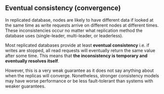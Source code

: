 ## Eventual consistency (convergence)

In replicated database, nodes are likely to have different data if looked at the same time as write requests arrive on different nodes at different times. These inconsistencies occur no matter what replication method the database uses (single-leader, multi-leader, or leaderless).

Most replicated databases provide at least **eventual consistency** i.e. if writes are stopped, all read requests will eventually return the same value after some time. This means that **the inconsistency is temporary and eventually resolves itself**.

However, this is a very weak guarantee as it does not say anything about when the replicas will converge. Nonetheless, stronger consistency models may have worse performance or be less fault-tolerant than systems with weaker guarantees.
